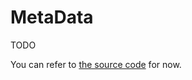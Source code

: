 # MetaData

TODO

You can refer to [the source code](https://github.com/Mrtenz/SoundFont3/blob/master/src/types/metaData.ts#L4) for now.
